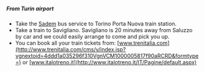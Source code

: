 ##### From Turin airport
 * Take the [Sadem](http://www.aeroportoditorino.it/en/passeggeri_en/trasporti_en/bus_en.html) bus service to Torino Porta Nuova train station.
 * Take a train to Savigliano. Savigliano is 20 minutes away from Saluzzo by car and we could easily arrange to come and pick you up.
 * You can book all your train tickets from: [www.trenitalia.com](http://www.trenitalia.com/cms/v/index.jsp?vgnextoid=4ddd1a035296f310VgnVCM1000005817f90aRCRD&formtype=) or [www.italotreno.it](http://www.italotreno.it/IT/Pagine/default.aspx)
